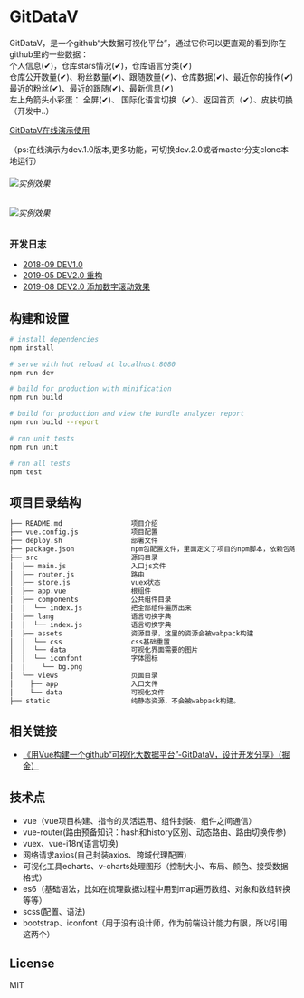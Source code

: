# GitDataV

 GitDataV，是一个github“大数据可视化平台”，通过它你可以更直观的看到你在github里的一些数据：  
 个人信息(✔)，仓库stars情况(✔)，仓库语言分类(✔)  
 仓库公开数量(✔)、粉丝数量(✔)、跟随数量(✔)、仓库数据(✔)、最近你的操作(✔)  
 最近的粉丝(✔)、最近的跟随(✔)、最新信息(✔)  
左上角箭头小彩蛋： 全屏(✔)、 国际化语言切换（✔）、返回首页（✔）、皮肤切换（开发中..） 


[GitDataV在线演示使用](https://hongqingcao.github.io/GitDataV/)

（ps:在线演示为dev.1.0版本,更多功能，可切换dev.2.0或者master分支clone本地运行）

###### ![实例效果](https://user-gold-cdn.xitu.io/2018/8/24/1656c59629551995?w=1954&h=934&f=gif&s=3919397)
###### ![实例效果](https://user-gold-cdn.xitu.io/2019/7/9/16bd4cd0238a41ba?w=1897&h=940&f=png&s=494477)
 
### 开发日志

- [2018-09 DEV1.0](https://github.com/HongqingCao/GitDataV/tree/dev1.0)
- [2019-05 DEV2.0 重构](https://github.com/HongqingCao/GitDataV/tree/dev2.0)
- [2019-08 DEV2.0 添加数字滚动效果](https://github.com/HongqingCao/GitDataV/tree/dev2.0)

## 构建和设置

``` bash
# install dependencies
npm install

# serve with hot reload at localhost:8080
npm run dev

# build for production with minification
npm run build

# build for production and view the bundle analyzer report
npm run build --report

# run unit tests
npm run unit

# run all tests
npm test
```


## 项目目录结构  

``` bash
├── README.md                 项目介绍
├── vue.config.js             项目配置
├── deploy.sh                 部署文件
├── package.json              npm包配置文件，里面定义了项目的npm脚本，依赖包等信息
├── src                       源码目录  
│  ├── main.js                入口js文件
│  ├── router.js              路由
│  ├── store.js               vuex状态
│  ├── app.vue                根组件
│  ├── components             公共组件目录
│  │  └── index.js            把全部组件遍历出来
│  ├── lang                   语言切换字典
│  │  └── index.js            语言切换字典
│  ├── assets                 资源目录，这里的资源会被wabpack构建
│  │  └── css                 css基础重置
│  │  └── data                可视化界面需要的图片
│  │  └── iconfont            字体图标
│  │    └── bg.png
│  └── views                  页面目录
│    ├── app                  入口文件
│    └── data                 可视化文件
├── static                    纯静态资源，不会被wabpack构建。
```

## 相关链接  
- [《用Vue构建一个github“可视化大数据平台”-GitDataV，设计开发分享》（掘金）](https://juejin.im/post/5b7f6cd46fb9a019f709b17b)

## 技术点
- vue（vue项目构建、指令的灵活运用、组件封装、组件之间通信）
- vue-router(路由预备知识：hash和history区别、动态路由、路由切换传参)
- vuex、vue-i18n(语言切换)
- 网络请求axios(自己封装axios、跨域代理配置)
- 可视化工具echarts、v-charts处理图形（控制大小、布局、颜色、接受数据格式）
- es6（基础语法，比如在梳理数据过程中用到map遍历数组、对象和数组转换等等）
- scss(配置、语法)
- bootstrap、iconfont（用于没有设计师，作为前端设计能力有限，所以引用这两个）

## License

MIT